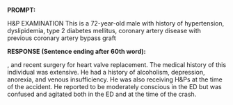 **PROMPT:**

H&P EXAMINATION This is a 72-year-old male with history of hypertension, dyslipidemia, type 2 diabetes mellitus, coronary artery disease with previous coronary artery bypass graft

**RESPONSE (Sentence ending after 60th word):**

, and recent surgery for heart valve replacement. The medical history of this individual was extensive. He had a history of alcoholism, depression, anorexia, and venous insufficiency. He was also receiving H&Ps at the time of the accident. He reported to be moderately conscious in the ED but was confused and agitated both in the ED and at the time of the crash. 